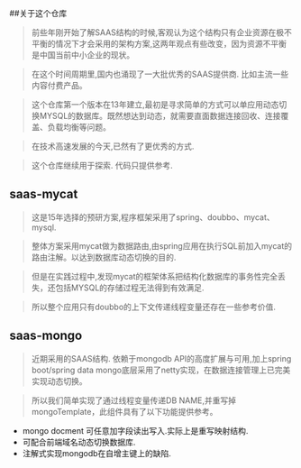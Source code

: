 ##关于这个仓库
> 前些年刚开始了解SAAS结构的时候,客观认为这个结构只有企业资源在极不平衡的情况下才会采用的架构方案,这两年观点有些改变，因为资源不平衡是中国当前中小企业的现状。

> 在这个时间周期里,国内也涌现了一大批优秀的SAAS提供商. 比如主流一些内容付费产品。

> 这个仓库第一个版本在13年建立,最初是寻求简单的方式可以单应用动态切换MYSQL的数据库。既然想达到动态，就需要直面数据连接回收、连接覆盖、负载均衡等问题。

> 在技术高速发展的今天,已然有了更优秀的方式.

> 这个仓库继续用于探索. 代码只提供参考.


## saas-mycat

> 这是15年选择的预研方案,程序框架采用了spring、doubbo、mycat、mysql.

> 整体方案采用mycat做为数据路由,由spring应用在执行SQL前加入mycat的路由注解。以达到数据库动态切换的目的.

> 但是在实践过程中,发现mycat的框架体系把结构化数据库的事务性完全丢失，还包括MYSQL的存储过程无法得到有效满足.

> 所以整个应用只有doubbo的上下文传递线程变量还存在一些参考价值.

## saas-mongo

> 近期采用的SAAS结构.
> 依赖于mongodb API的高度扩展与可用,加上spring boot/spring data mongo底层采用了netty实现，在数据连接管理上已完美实现动态切换。

> 所以我们简单实现了通过线程变量传递DB NAME,并重写掉mongoTemplate，此组件具有了以下功能提供参考。

- mongo docment 可任意加字段读出写入.实际上是重写映射结构.
- 可配合前端域名动态切换数据库.
- 注解式实现mongodb在自增主键上的缺陷.

